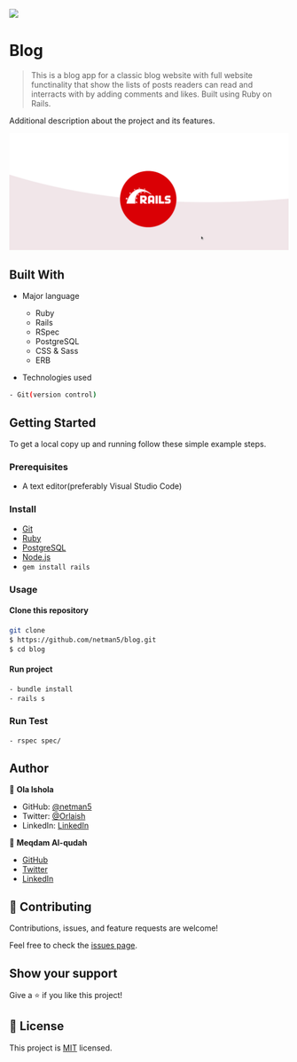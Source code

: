 ![](https://img.shields.io/badge/RailsBlog-maroon.svg)


# Blog

> This is a blog app for a classic blog website with full website functinality that show the lists of posts readers can read and interracts with by adding comments and likes. Built using Ruby on Rails.

Additional description about the project and its features.

![app](./app/assets/images/blog-placeholder.png)

## Built With

- Major language
  - Ruby
  - Rails
  - RSpec
  - PostgreSQL
  - CSS & Sass
  - ERB

- Technologies used

```bash
- Git(version control)
```

## Getting Started

To get a local copy up and running follow these simple example steps.


### Prerequisites

- A text editor(preferably Visual Studio Code)

### Install

- [Git](https://git-scm.com/downloads)
- [Ruby](https://www.ruby-lang.org/en/downloads/)
- [PostgreSQL](https://www.postgresql.org/download/)
- [Node.js](https://nodejs.org/en/download/)
- `gem install rails`

### Usage

#### Clone this repository

```bash
git clone
$ https://github.com/netman5/blog.git
$ cd blog
```

#### Run project

```bash
- bundle install
- rails s
```

### Run Test
  
  ```bash
  - rspec spec/
  ```

## Author

👤 **Ola Ishola**

- GitHub: [@netman5](https://github.com/netman5)
- Twitter: [@Orlaish](https://twitter.com/Orlaish)
- LinkedIn: [LinkedIn](https://www.linkedin.com/in/ola-ishola/)

👤 **Meqdam Al-qudah**

- [GitHub](https://github.com/MeqdamAlqudah)
- [Twitter](https://twitter.com/MeqdamQudah)
- [LinkedIn](www.linkedin.com/in/meqdam-al-qudah-7514a21b5)

## 🤝 Contributing

Contributions, issues, and feature requests are welcome!

Feel free to check the [issues page](https://github.com/netman5/blog/issues).

## Show your support

Give a ⭐️ if you like this project!

## 📝 License

This project is [MIT](https://opensource.org/licenses/MIT) licensed.